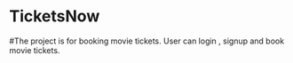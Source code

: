 # TicketsNow

#The project is for booking movie tickets. User can login , signup and book movie tickets.

